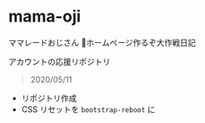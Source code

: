 # mama-oji

ママレードおじさん 🍊ホームページ作るぞ大作戦日記


アカウントの応援リポジトリ


> 2020/05/11

- リポジトリ作成
- CSS リセットを `bootstrap-reboot` に
